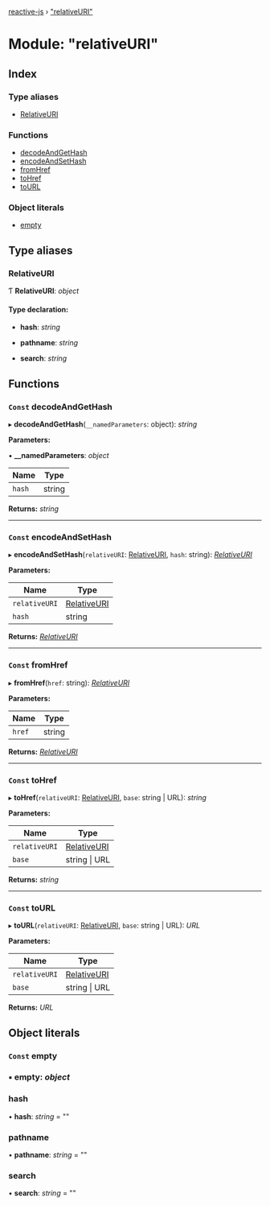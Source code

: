 [reactive-js](../README.md) › ["relativeURI"](_relativeuri_.md)

# Module: "relativeURI"

## Index

### Type aliases

* [RelativeURI](_relativeuri_.md#relativeuri)

### Functions

* [decodeAndGetHash](_relativeuri_.md#const-decodeandgethash)
* [encodeAndSetHash](_relativeuri_.md#const-encodeandsethash)
* [fromHref](_relativeuri_.md#const-fromhref)
* [toHref](_relativeuri_.md#const-tohref)
* [toURL](_relativeuri_.md#const-tourl)

### Object literals

* [empty](_relativeuri_.md#const-empty)

## Type aliases

###  RelativeURI

Ƭ **RelativeURI**: *object*

#### Type declaration:

* **hash**: *string*

* **pathname**: *string*

* **search**: *string*

## Functions

### `Const` decodeAndGetHash

▸ **decodeAndGetHash**(`__namedParameters`: object): *string*

**Parameters:**

▪ **__namedParameters**: *object*

Name | Type |
------ | ------ |
`hash` | string |

**Returns:** *string*

___

### `Const` encodeAndSetHash

▸ **encodeAndSetHash**(`relativeURI`: [RelativeURI](_relativeuri_.md#relativeuri), `hash`: string): *[RelativeURI](_relativeuri_.md#relativeuri)*

**Parameters:**

Name | Type |
------ | ------ |
`relativeURI` | [RelativeURI](_relativeuri_.md#relativeuri) |
`hash` | string |

**Returns:** *[RelativeURI](_relativeuri_.md#relativeuri)*

___

### `Const` fromHref

▸ **fromHref**(`href`: string): *[RelativeURI](_relativeuri_.md#relativeuri)*

**Parameters:**

Name | Type |
------ | ------ |
`href` | string |

**Returns:** *[RelativeURI](_relativeuri_.md#relativeuri)*

___

### `Const` toHref

▸ **toHref**(`relativeURI`: [RelativeURI](_relativeuri_.md#relativeuri), `base`: string | URL): *string*

**Parameters:**

Name | Type |
------ | ------ |
`relativeURI` | [RelativeURI](_relativeuri_.md#relativeuri) |
`base` | string &#124; URL |

**Returns:** *string*

___

### `Const` toURL

▸ **toURL**(`relativeURI`: [RelativeURI](_relativeuri_.md#relativeuri), `base`: string | URL): *URL*

**Parameters:**

Name | Type |
------ | ------ |
`relativeURI` | [RelativeURI](_relativeuri_.md#relativeuri) |
`base` | string &#124; URL |

**Returns:** *URL*

## Object literals

### `Const` empty

### ▪ **empty**: *object*

###  hash

• **hash**: *string* = ""

###  pathname

• **pathname**: *string* = ""

###  search

• **search**: *string* = ""
